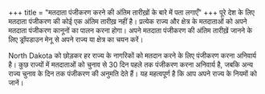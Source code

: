 +++
title = "मतदाता पंजीकरण करने की अंतिम तारीख़ों के बारे में पता लगाएँ"
+++
पूरे देश के लिए मतदाता पंजीकरण की कोई एक अंतिम तारीख़ नहीं है। प्रत्येक राज्य और क्षेत्र के मतदाताओं को अपने मतदाता पंजीकरण कानूनों का पालन करना होगा। अपने मतदाता पंजीकरण की अंतिम तारीख़ें जानने के लिए ड्रॉपडाउन मेनू से अपने राज्य या क्षेत्र का चयन करें।

North Dakota को छोड़कर हर राज्य के नागरिकों को मतदान करने के लिए पंजीकरण करना अनिवार्य है। कुछ राज्यों में मतदाताओं को चुनाव से 30 दिन पहले तक पंजीकरण करना अनिवार्य है, जबकि अन्य राज्य चुनाव के दिन तक पंजीकरण की अनुमति देते हैं। यह महत्वपूर्ण है कि आप अपने राज्य के नियमों को जानें।